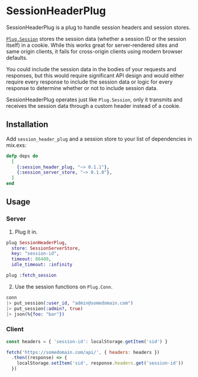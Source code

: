 # SessionHeaderPlug

SessionHeaderPlug is a plug to handle session headers and session stores.

[`Plug.Session`](//hexdocs.pm/plug/Plug.Session.html) stores the session
data (whether a session ID or the session itself) in a cookie. While this works
great for server-rendered sites and same origin clients, it fails for
cross-origin clients using modern browser defaults.

You could include the session data in the bodies of your requests and responses,
but this would require significant API design and would either require every
response to include the session data or logic for every response to determine
whether or not to include session data.

SessionHeaderPlug operates just like `Plug.Session`, only it transmits and
receives the session data through a custom header instead of a cookie.

## Installation

Add `session_header_plug` and a session store to your list of dependencies in
mix.exs:

```elixir
defp deps do
  [
    {:session_header_plug, "~> 0.1.1"},
    {:session_server_store, "~> 0.1.0"},
  ]
end
```

## Usage

### Server

1. Plug it in.

```elixir
plug SessionHeaderPlug,
  store: SessionServerStore,
  key: "session-id",
  timeout: 86400,
  idle_timeout: :infinity

plug :fetch_session
```

2. Use the session functions on `Plug.Conn`.

```elixir
conn
|> put_session(:user_id, "admin@somedomain.com")
|> put_session(:admin?, true)
|> json(%{foo: "bar"})
```

### Client

```javascript
const headers = { 'session-id': localStorage.getItem('sid') }

fetch('https://somedomain.com/api/', { headers: headers })
  .then((response) => {
    localStorage.setItem('sid', response.headers.get('session-id'))
  })
```

